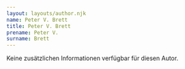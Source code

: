 ```yaml
---
layout: layouts/author.njk
name: Peter V. Brett
title: Peter V. Brett
prename: Peter V.
surname: Brett
---
```

Keine zusätzlichen Informationen verfügbar für diesen Autor.
